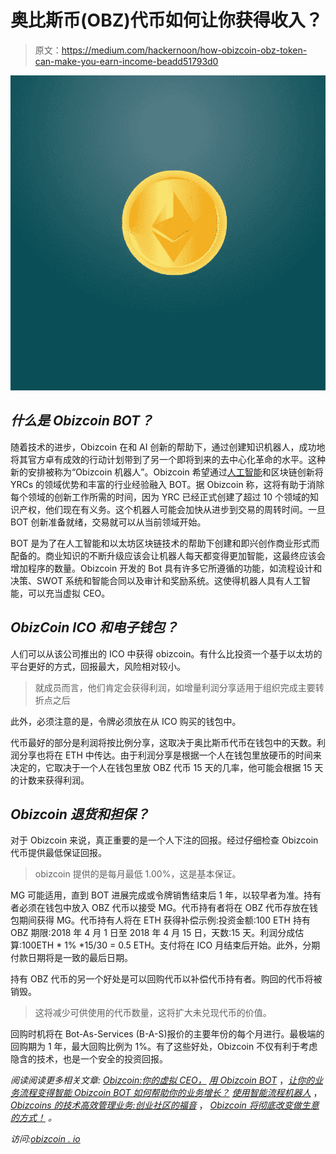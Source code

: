 # 奥比斯币(OBZ)代币如何让你获得收入？

> 原文：<https://medium.com/hackernoon/how-obizcoin-obz-token-can-make-you-earn-income-beadd51793d0>

![](img/44e7df66c9aab4cd96aae67d743db066.png)

## *什么是 Obizcoin BOT？*

随着技术的进步，Obizcoin 在和 AI 创新的帮助下，通过创建知识机器人，成功地将其官方卓有成效的行动计划带到了另一个即将到来的去中心化革命的水平。这种新的安排被称为“Obizcoin 机器人”。Obizcoin 希望通过[人工智能](https://hackernoon.com/tagged/artificial-intelligence)和区块链创新将 YRCs 的领域优势和丰富的行业经验融入 BOT。据 Obizcoin 称，这将有助于消除每个领域的创新工作所需的时间，因为 YRC 已经正式创建了超过 10 个领域的知识产权，他们现在有义务。这个机器人可能会加快从进步到交易的周转时间。一旦 BOT 创新准备就绪，交易就可以从当前领域开始。

BOT 是为了在人工智能和以太坊区块链技术的帮助下创建和即兴创作商业形式而配备的。商业知识的不断升级应该会让机器人每天都变得更加智能，这最终应该会增加程序的数量。Obizcoin 开发的 Bot 具有许多它所遵循的功能，如流程设计和决策、SWOT 系统和智能合同以及审计和奖励系统。这使得机器人具有人工智能，可以充当虚拟 CEO。

## *ObizCoin ICO 和电子钱包？*

人们可以从该公司推出的 ICO 中获得 obizcoin。有什么比投资一个基于以太坊的平台更好的方式，回报最大，风险相对较小。

> 就成员而言，他们肯定会获得利润，如增量利润分享适用于组织完成主要转折点之后

此外，必须注意的是，令牌必须放在从 ICO 购买的钱包中。

代币最好的部分是利润将按比例分享，这取决于奥比斯币代币在钱包中的天数。利润分享也将在 ETH 中传达。由于利润分享是根据一个人在钱包里放硬币的时间来决定的，它取决于一个人在钱包里放 OBZ 代币 15 天的几率，他可能会根据 15 天的计数来获得利润。

## *Obizcoin 退货和担保？*

对于 Obizcoin 来说，真正重要的是一个人下注的回报。经过仔细检查 Obizcoin 代币提供最低保证回报。

> obizcoin 提供的是每月最低 1.00%，这是基本保证。

MG 可能适用，直到 BOT 进展完成或令牌销售结束后 1 年，以较早者为准。持有者必须在钱包中放入 OBZ 代币以接受 MG。代币持有者将在 OBZ 代币存放在钱包期间获得 MG。代币持有人将在 ETH 获得补偿示例:投资金额:100 ETH 持有 OBZ 期限:2018 年 4 月 1 日至 2018 年 4 月 15 日，天数:15 天。利润分成估算:100ETH * 1% *15/30 = 0.5 ETH。支付将在 ICO 月结束后开始。此外，分期付款日期将是一致的最后日期。

持有 OBZ 代币的另一个好处是可以回购代币以补偿代币持有者。购回的代币将被销毁。

> 这将减少可供使用的代币数量，这将扩大未兑现代币的价值。

回购时机将在 Bot-As-Services (B-A-S)报价的主要年份的每个月进行。最极端的回购期为 1 年，最大回购比例为 1%。有了这些好处，Obizcoin 不仅有利于考虑隐含的技术，也是一个安全的投资回报。

*阅读阅读更多相关文章:* [*Obizcoin:你的虚拟 CEO，*](/@obizcoin/obizcoin-your-virtual-ceo-56c75b89389f) [*用 Obizcoin BOT*](https://hackernoon.com/make-your-business-processes-smart-with-obizcoin-bot-4f05193d38ce) ，[*让你的业务流程变得智能 Obizcoin BOT 如何帮助你的业务增长？*](/@obizcoin/how-obizcoin-bot-can-help-your-business-grow-afbc3669ec77) [*使用智能流程机器人*](/@obizcoin/managing-business-efficiently-using-smart-process-bot-876d72ed0bcc) ， [*Obizcoins 的技术高效管理业务:创业社区的福音*](/@obizcoin/obizcoins-technology-a-boon-to-startup-community-5464e7e89b6) ， [*Obizcoin 将彻底改变做生意的方式！*](/@obizcoin/obizcoin-will-revolutionize-the-way-of-doing-business-12412b7c497c) *。*

*访问:*[*obizcoin . io*](https://www.obizcoin.io/)